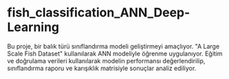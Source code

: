 # fish_classification_ANN_Deep-Learning
Bu proje, bir balık türü sınıflandırma modeli geliştirmeyi amaçlıyor. "A Large Scale Fish Dataset" kullanılarak ANN modeliyle  öğrenme uygulanıyor. Eğitim ve doğrulama verileri kullanılarak modelin performansı değerlendirilip, sınıflandırma raporu ve karışıklık matrisiyle sonuçlar analiz ediliyor.
